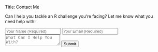 Title: Contact Me

Can I help you tackle an R challenge you're facing? Let me know what you need help with!

<form method="POST" action="https://formspree.io/mt.toth@gmail.com">
  <input type="name" name="name" placeholder="Your Name (Required)">
  <input type="email" name="email" placeholder="Your Email (Required)">
  <textarea name="message" placeholder="What Can I Help You With?"></textarea>
  <button type="submit">Submit</button>
</form>